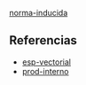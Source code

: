 [norma-inducida](pdf/norma-inducida.pdf)

## Referencias
- [esp-vectorial](./esp-vectorial.md)
- [prod-interno](./prod-interno.md)
